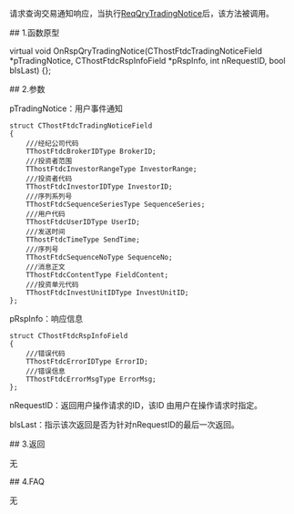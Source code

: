 <p>请求查询交易通知响应，当执行<a href="../../CTHOSTFTDCTRADERSPI/REQQRYTRADINGNOTICE/">ReqQryTradingNotice</a>后，该方法被调用。</p>
<span class="anchor" id="10bf2f1e-e4d4-4cfe-a4ca-65f562727039"></span>
## 1.函数原型
<p>virtual void OnRspQryTradingNotice(CThostFtdcTradingNoticeField *pTradingNotice, CThostFtdcRspInfoField *pRspInfo, int nRequestID, bool bIsLast) {};</p>
<span class="anchor" id="33222d24-8540-49fb-b701-aa90bba622cc"></span>
## 2.参数
<p>pTradingNotice：用户事件通知</p>
<pre><code>struct CThostFtdcTradingNoticeField
{
    ///经纪公司代码
    TThostFtdcBrokerIDType BrokerID;
    ///投资者范围
    TThostFtdcInvestorRangeType InvestorRange;
    ///投资者代码
    TThostFtdcInvestorIDType InvestorID;
    ///序列系列号
    TThostFtdcSequenceSeriesType SequenceSeries;
    ///用户代码
    TThostFtdcUserIDType UserID;
    ///发送时间
    TThostFtdcTimeType SendTime;
    ///序列号
    TThostFtdcSequenceNoType SequenceNo;
    ///消息正文
    TThostFtdcContentType FieldContent;
    ///投资单元代码
    TThostFtdcInvestUnitIDType InvestUnitID;
};
</code></pre>
<p>pRspInfo：响应信息</p>
<pre><code>struct CThostFtdcRspInfoField
{
    ///错误代码
    TThostFtdcErrorIDType ErrorID;
    ///错误信息
    TThostFtdcErrorMsgType ErrorMsg;
};
</code></pre>
<p>nRequestID：返回用户操作请求的ID，该ID 由用户在操作请求时指定。</p>
<p>bIsLast：指示该次返回是否为针对nRequestID的最后一次返回。</p>
<span class="anchor" id="198c5311-398a-41bc-8bfe-6e77179709e3"></span>
## 3.返回
<p>无</p>
<span class="anchor" id="5e84baa1-d834-46e3-9967-d8b7b9528e75"></span>
## 4.FAQ
<p>无</p>
